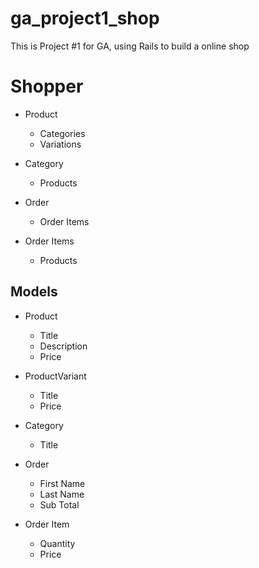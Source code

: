 # ga_project1_shop
This is Project #1 for GA, using Rails to build a online shop

# Shopper

- Product
    - Categories
    - Variations

- Category
    - Products

- Order
    - Order Items

- Order Items
    - Products

## Models

- Product
    - Title
    - Description
    - Price

- ProductVariant
    - Title
    - Price

- Category
    - Title

- Order
    - First Name
    - Last Name
    - Sub Total

- Order Item
    - Quantity
    - Price
